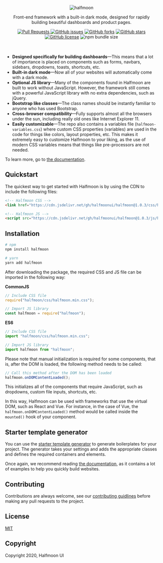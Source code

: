 <div align="center" style="margin: 3rem 0;">
  <img src="https://www.gethalfmoon.com/static/halfmoon/img/hm-logo.svg" alt="halfmoon">
  <p>Front-end framework with a built-in dark mode, designed for rapidly building beautiful dashboards and product pages.</p>
  <a href="http://makeapullrequest.com">
    <img alt="Pull Requests" src="https://img.shields.io/badge/PRs-welcome-brightgreen.svg?style=flat-square">
  </a>
  <a href="https://github.com/halfmoonui/halfmoon/issues"><img alt="GitHub issues" src="https://img.shields.io/github/issues/halfmoonui/halfmoon?style=flat-square"></a>
  <a href="https://github.com/halfmoonui/halfmoon/network"><img alt="GitHub forks" src="https://img.shields.io/github/forks/halfmoonui/halfmoon?style=flat-square"></a>
  <a href="https://github.com/halfmoonui/halfmoon/stargazers"><img alt="GitHub stars" src="https://img.shields.io/github/stars/halfmoonui/halfmoon?style=flat-square"></a>
  <a href="https://github.com/halfmoonui/halfmoon/blob/master/LICENSE"><img alt="GitHub license" src="https://img.shields.io/github/license/halfmoonui/halfmoon?style=flat-square"></a>
  <img alt="npm bundle size" src="https://img.shields.io/bundlephobia/min/halfmoon?style=flat-square">
</div>

- **Designed specifically for building dashboards**—This means that a lot of importance is placed on components such as forms, navbars, sidebars, dropdowns, toasts, shortcuts, etc.
- **Built-in dark mode**—Now all of your websites will automatically come with a dark mode.
- **Optional JS library**—Many of the components found in Halfmoon are built to work without JavaScript. However, the framework still comes with a powerful JavaScript library  with no extra dependencies, such as jQuery.
- **Bootstrap like classes**—The class names should be instantly familiar to anyone who has used Bootstrap.
- **Cross-browser compatibility**—Fully supports almost all the browsers under the sun, including really old ones like Internet Explorer 11.
- **Easily customizable**—The repo also contains a variables file (`halfmoon-variables.css`) where custom CSS properties (variables) are used in the code for things like colors, layout properties, etc. This makes it extremely easy to customize Halfmoon to your liking, as the use of modern CSS variables means that things like pre-processors are not needed.

To learn more, go to [the documentation](https://www.gethalfmoon.com/docs/introduction/).

## Quickstart

The quickest way to get started with Halfmoon is by using the CDN to include the following files:

```html
<!-- Halfmoon CSS -->
<link href="https://cdn.jsdelivr.net/gh/halfmoonui/halfmoon@1.0.3/css/halfmoon.min.css" rel="stylesheet" />

<!-- Halfmoon JS -->
<script src="https://cdn.jsdelivr.net/gh/halfmoonui/halfmoon@1.0.3/js/halfmoon.min.js"></script>
```

## Installation

```bash
# npm
npm install halfmoon

# yarn
yarn add halfmoon
```

After downloading the package, the required CSS and JS file can be imported in the following way:

**CommonJS**

```javascript
// Include CSS file
require("halfmoon/css/halfmoon.min.css");

// Import JS library
const halfmoon = require("halfmoon");
```

**ES6**

```javascript
// Include CSS file
import "halfmoon/css/halfmoon.min.css";

// Import JS library
import halfmoon from "halfmoon";
```

Please note that manual initialization is required for some components, that is, after the DOM is loaded, the following method needs to be called:

```javascript
// Call this method after the DOM has been loaded
halfmoon.onDOMContentLoaded();
```

This initializes all of the components that require JavaScript, such as dropdowns, custom file inputs, shortcuts, etc.

In this way, Halfmoon can be used with frameworks that use the virtual DOM, such as React and Vue. For instance, in the case of Vue, the `halfmoon.onDOMContentLoaded()` method would be called inside the `mounted()` hook of your component.

## Starter template generator

You can use the [starter template generator](https://www.gethalfmoon.com/docs/page-building/#starter-template-generator) to generate boilerplates for your project. The generator takes your settings and adds the appropriate classes and defines the required containers and elements.

Once again, we recommend reading [the documentation](https://www.gethalfmoon.com/docs/introduction/), as it contains a lot of examples to help you quickly build websites.

## Contributing

Contributions are always welcome, see our [contributing guidlines](CONTRIBUTING.md) before making any pull requests to the project.

## License

[MIT](https://www.gethalfmoon.com/license/)

## Copyright

Copyright 2020, Halfmoon UI

